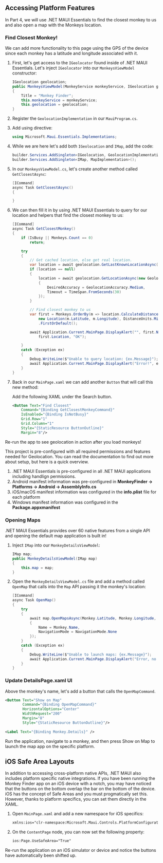 ## Accessing Platform Features

In Part 4, we will use .NET MAUI Essentials to find the closest monkey to us and also open a map with the Monkeys location.

### Find Closest Monkey!

We can add more functionality to this page using the GPS of the device since each monkey has a latitude and longitude associated with it.

1. First, let's get access to the `IGeolocator` found inside of .NET MAUI Essentials. Let's inject `IGeolocator` into our `MonkeysViewModel` constructor:

    ```csharp
    IGeolocation geolocation;
    public MonkeysViewModel(MonkeyService monkeyService, IGeolocation geolocation)
    {
        Title = "Monkey Finder";
        this.monkeyService = monkeyService;
        this.geolocation = geolocation;
    }
    ```

1. Register the `GeolocationImplementation` in our `MauiProgram.cs`.

1. Add using directive:
    ```csharp
    using Microsoft.Maui.Essentials.Implementations;
    ```

1. While we are here let's add both `IGeolocation` and `IMap`, add the code:

    ```csharp
    builder.Services.AddSingleton<IGeolocation, GeolocationImplementation>();
    builder.Services.AddSingleton<IMap, MapImplementation>();
    ```

1. In our `MonkeysViewModel.cs`, let's create another method called `GetClosestAsync`:

    ```csharp
    [ICommand]
    async Task GetClosestAsync()
    {

    }
    ```

1. We can then fill it in by using .NET MAUI Essentials to query for our location and helpers that find the closest monkey to us:

    ```csharp
    [ICommand]
    async Task GetClosestMonkey()
    {
        if (IsBusy || Monkeys.Count == 0)
            return;

        try
        {
            // Get cached location, else get real location.
            var location = await geolocation.GetLastKnownLocationAsync();
            if (location == null)
            {
                location = await geolocation.GetLocationAsync(new GeolocationRequest
                {
                    DesiredAccuracy = GeolocationAccuracy.Medium,
                    Timeout = TimeSpan.FromSeconds(30)
                });
            }

            // Find closest monkey to us
            var first = Monkeys.OrderBy(m => location.CalculateDistance(
                new Location(m.Latitude, m.Longitude), DistanceUnits.Miles))
                .FirstOrDefault();

            await Application.Current.MainPage.DisplayAlert("", first.Name + " " +
                first.Location, "OK");

        }
        catch (Exception ex)
        {
            Debug.WriteLine($"Unable to query location: {ex.Message}");
            await Application.Current.MainPage.DisplayAlert("Error!", ex.Message, "OK");
        }
    }
    ```


1. Back in our `MainPage.xaml` we can add another `Button` that will call this new method:

    Add the following XAML under the Search button.

    ```xml
    <Button Text="Find Closest" 
        Command="{Binding GetClosestMonkeyCommand}"
        IsEnabled="{Binding IsNotBusy}"
        Grid.Row="1"
        Grid.Column="1"
        Style="{StaticResource ButtonOutline}"
        Margin="8"/>
    ```

Re-run the app to see geolocation in action after you load monkeys!

This project is pre-configured with all required permissions and features needed for Geolocation. You can read the documentation to find out more about setup, but here is a quick overview.

1. .NET MAUI Essentials is pre-configured in all .NET MAUI applications including handlign permissions.
1. Android manifest information was pre-configured in **MonkeyFinder -> Platforms -> Android -> AssemblyInfo.cs**
1. iOS/macOS manifest information was configured in the **info.plist** file for each platform
1. Windows manifest information was configured in the **Package.appxmanifest**

### Opening Maps

.NET MAUI Essentials provides over 60 native features from a single API and opening the default map application is built in!

1. Inject `IMap` into our `MonkeyDetailsViewModel`:

    ```csharp
    IMap map;
    public MonkeyDetailsViewModel(IMap map)
    {
        this.map = map;
    }
    ```

1. Open the `MonkeyDetailsViewModel.cs` file and add a method called `OpenMap` that calls into the `Map` API passing it the monkey's location:

    ```csharp
    [ICommand]
    async Task OpenMap()
    {
        try
        {
            await map.OpenMapsAsync(Monkey.Latitude, Monkey.Longitude, new MapLaunchOptions
            {
                Name = Monkey.Name,
                NavigationMode = NavigationMode.None
            });
        }
        catch (Exception ex)
        {
            Debug.WriteLine($"Unable to launch maps: {ex.Message}");
            await Application.Current.MainPage.DisplayAlert("Error, no Maps app!", ex.Message, "OK");
        }
    }

    ```

### Update DetailsPage.xaml UI


Above the monkey's name, let's add a button that calls the `OpenMapCommand`.

```xml
<Button Text="Show on Map" 
        Command="{Binding OpenMapCommand}"
        HorizontalOptions="Center" 
        WidthRequest="200" 
        Margin="8"
        Style="{StaticResource ButtonOutline}"/>
                
<Label Text="{Binding Monkey.Details}" />
```

Run the application, navigate to a monkey, and then press Show on Map to launch the map app on the specific platform.


## iOS Safe Area Layouts

In addition to accessing cross-platform native APIs, .NET MAUI also includes platform specific native integrations. If you have been running the Monkey Finder app on an iOS device with a notch, you may have noticed that the buttons on the bottom overlap the bar on the bottom of the device. iOS has the concept of Safe Areas and you must progmatically set this. However, thanks to platform specifics, you can set them directly in the XAML.

1. Open `MainPage.xaml` and add a new namespace for iOS specifics:

    ```xml
    xmlns:ios="clr-namespace:Microsoft.Maui.Controls.PlatformConfiguration.iOSSpecific;assembly=Microsoft.Maui.Controls"
    ```

1. On the `ContentPage` node, you can now set the following property:

    ```xml
    ios:Page.UseSafeArea="True"
    ```

Re-run the application on an iOS simulator or device and notice the buttons have automatically been shifted up.

